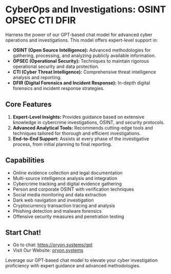 # CyberOps and Investigations: OSINT OPSEC CTI DFIR

Harness the power of our GPT-based chat model for advanced cyber operations and investigations. This model offers expert-level support in:

- **OSINT (Open Source Intelligence):** Advanced methodologies for gathering, processing, and analyzing publicly available information.
- **OPSEC (Operational Security):** Techniques to maintain rigorous operational security and data protection.
- **CTI (Cyber Threat Intelligence):** Comprehensive threat intelligence analysis and reporting.
- **DFIR (Digital Forensics and Incident Response):** In-depth digital forensics and incident response strategies.

## Core Features

1. **Expert-Level Insights:** Provides guidance based on extensive knowledge in cybercrime investigations, OSINT, and security protocols.
2. **Advanced Analytical Tools:** Recommends cutting-edge tools and techniques tailored for thorough and efficient investigations.
3. **End-to-End Support:** Assists at every phase of the investigative process, from initial planning to final reporting.

## Capabilities

- Online evidence collection and legal documentation
- Multi-source intelligence analysis and integration
- Cybercrime tracking and digital evidence gathering
- Person and corporate OSINT with verification techniques
- Social media monitoring and data extraction
- Dark web navigation and investigation
- Cryptocurrency transaction tracing and analysis
- Phishing detection and malware forensics
- Offensive security measures and penetration testing

## Start Chat!
- Go to chat: https://oryon.systems/gpt
- Visit Our Website: [oryon.systems](https://oryon.systems)

Leverage our GPT-based chat model to elevate your cyber investigation proficiency with expert guidance and advanced methodologies.
